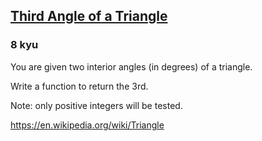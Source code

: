 <h2><a href=https://www.codewars.com/kata/5a023c426975981341000014/train/c target="_blank">Third Angle of a Triangle</a></h2><h3>8 kyu</h3><p>You are given two interior angles (in degrees) of a triangle. </p><p>Write a function to return the 3rd.</p><p>Note: only positive integers will be tested.</p><p><a href="https://en.wikipedia.org/wiki/Triangle" data-turbolinks="false" target="_blank">https://en.wikipedia.org/wiki/Triangle</a></p>